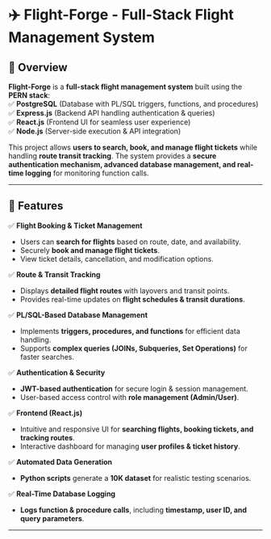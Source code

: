 # ✈️ Flight-Forge - Full-Stack Flight Management System  

## 📌 Overview  
**Flight-Forge** is a **full-stack flight management system** built using the **PERN stack**:  
✅ **PostgreSQL** (Database with PL/SQL triggers, functions, and procedures)  
✅ **Express.js** (Backend API handling authentication & queries)  
✅ **React.js** (Frontend UI for seamless user experience)  
✅ **Node.js** (Server-side execution & API integration)  

This project allows **users to search, book, and manage flight tickets** while handling **route transit tracking**. The system provides a **secure authentication mechanism, advanced database management, and real-time logging** for monitoring function calls.  

---

## 🚀 Features  
✅ **Flight Booking & Ticket Management**  
   - Users can **search for flights** based on route, date, and availability.  
   - Securely **book and manage flight tickets**.  
   - View ticket details, cancellation, and modification options.  

✅ **Route & Transit Tracking**  
   - Displays **detailed flight routes** with layovers and transit points.  
   - Provides real-time updates on **flight schedules & transit durations**.  

✅ **PL/SQL-Based Database Management**  
   - Implements **triggers, procedures, and functions** for efficient data handling.  
   - Supports **complex queries (JOINs, Subqueries, Set Operations)** for faster searches.  

✅ **Authentication & Security**  
   - **JWT-based authentication** for secure login & session management.  
   - User-based access control with **role management (Admin/User)**.  

✅ **Frontend (React.js)**  
   - Intuitive and responsive UI for **searching flights, booking tickets, and tracking routes**.  
   - Interactive dashboard for managing **user profiles & ticket history**.  

✅ **Automated Data Generation**  
   - **Python scripts** generate a **10K dataset** for realistic testing scenarios.  

✅ **Real-Time Database Logging**  
   - **Logs function & procedure calls**, including **timestamp, user ID, and query parameters**.  

---
